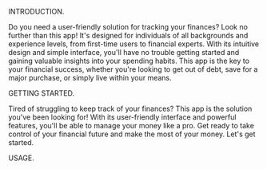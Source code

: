 INTRODUCTION.

Do you need a user-friendly solution for tracking your finances? Look no further than this app! It's designed for individuals of all backgrounds and experience levels, from first-time users to financial experts. With its intuitive design and simple interface, you'll have no trouble getting started and gaining valuable insights into your spending habits. This app is the key to your financial success, whether you're looking to get out of debt, save for a major purchase, or simply live within your means.

GETTING STARTED.

Tired of struggling to keep track of your finances? This app is the solution you've been looking for! With its user-friendly interface and powerful features, you'll be able to manage your money like a pro. Get ready to take control of your financial future and make the most of your money. Let's get started.

USAGE.

